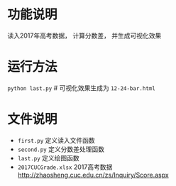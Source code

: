 # 功能说明

读入2017年高考数据， 计算分数差， 并生成可视化效果 

# 运行方法 

`python last.py` # 可视化效果生成为 `12-24-bar.html`

# 文件说明

* `first.py`  定义读入文件函数
* `second.py` 定义分数差处理函数
* `last.py`   定义绘图函数
* `2017CUCGrade.xlsx` 2017高考数据 http://zhaosheng.cuc.edu.cn/zs/Inquiry/Score.aspx
